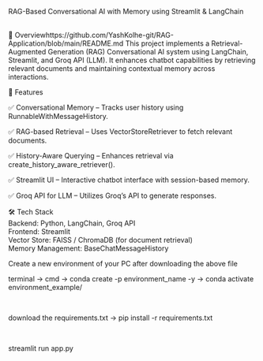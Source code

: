 RAG-Based Conversational AI with Memory using Streamlit & LangChain

<br>
📌 Overviewhttps://github.com/YashKolhe-git/RAG-Application/blob/main/README.md
This project implements a Retrieval-Augmented Generation (RAG) Conversational AI system using LangChain, Streamlit, and Groq API (LLM). It enhances chatbot capabilities by retrieving relevant documents and maintaining contextual memory across interactions.

<br>

🔹 Features
<br>

✅ Conversational Memory – Tracks user history using RunnableWithMessageHistory.
<br>

✅ RAG-based Retrieval – Uses VectorStoreRetriever to fetch relevant documents.
<br>

✅ History-Aware Querying – Enhances retrieval via create_history_aware_retriever().
<br>

✅ Streamlit UI – Interactive chatbot interface with session-based memory.
<br>

✅ Groq API for LLM – Utilizes Groq’s API to generate responses.
<br>

🛠 Tech Stack
<br>
Backend: Python, LangChain, Groq API
<br>
Frontend: Streamlit
<br>
Vector Store: FAISS / ChromaDB (for document retrieval)
<br>
Memory Management: BaseChatMessageHistory
<br>

Create a new environment of your PC after downloading the above file
<br>

terminal -> cmd -> conda create -p environment_name -y  -> conda activate environment_example/

<br>

download the requirements.txt -> pip install -r requirements.txt

<br>

streamlit run app.py


